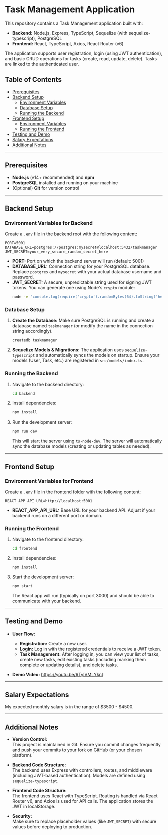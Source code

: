 # Task Management Application

This repository contains a Task Management application built with:

- **Backend:** Node.js, Express, TypeScript, Sequelize (with sequelize-typescript), PostgreSQL
- **Frontend:** React, TypeScript, Axios, React Router (v6)

The application supports user registration, login (using JWT authentication), and basic CRUD operations for tasks (create, read, update, delete). Tasks are linked to the authenticated user.

## Table of Contents

- [Prerequisites](#prerequisites)
- [Backend Setup](#backend-setup)
  - [Environment Variables](#environment-variables-for-backend)
  - [Database Setup](#database-setup)
  - [Running the Backend](#running-the-backend)
- [Frontend Setup](#frontend-setup)
  - [Environment Variables](#environment-variables-for-frontend)
  - [Running the Frontend](#running-the-frontend)
- [Testing and Demo](#testing-and-demo)
- [Salary Expectations](#salary-expectations)
- [Additional Notes](#additional-notes)

---

## Prerequisites

- **Node.js** (v14+ recommended) and **npm**
- **PostgreSQL** installed and running on your machine
- (Optional) **Git** for version control

---

## Backend Setup

### Environment Variables for Backend

Create a `.env` file in the backend root with the following content:

```dotenv
PORT=5001
DATABASE_URL=postgres://postgres:mysecret@localhost:5432/taskmanager
JWT_SECRET=your_very_secure_random_secret_here
```

- **PORT:** Port on which the backend server will run (default: 5001)
- **DATABASE_URL:** Connection string for your PostgreSQL database. Replace `postgres` and `mysecret` with your actual database username and password.
- **JWT_SECRET:** A secure, unpredictable string used for signing JWT tokens. You can generate one using Node's `crypto` module:
  ```bash
  node -e "console.log(require('crypto').randomBytes(64).toString('hex'))"
  ```

### Database Setup

1. **Create the Database:**
   Make sure PostgreSQL is running and create a database named `taskmanager` (or modify the name in the connection string accordingly).

   ```bash
   createdb taskmanager
   ```

2. **Sequelize Models & Migrations:**
   The application uses `sequelize-typescript` and automatically syncs the models on startup. Ensure your models (User, Task, etc.) are registered in `src/models/index.ts`.

### Running the Backend

1. Navigate to the backend directory:

   ```bash
   cd backend
   ```

2. Install dependencies:

   ```bash
   npm install
   ```

3. Run the development server:

   ```bash
   npm run dev
   ```

   This will start the server using `ts-node-dev`. The server will automatically sync the database models (creating or updating tables as needed).

---

## Frontend Setup

### Environment Variables for Frontend

Create a `.env` file in the frontend folder with the following content:

```dotenv
REACT_APP_API_URL=http://localhost:5001
```

- **REACT_APP_API_URL:** Base URL for your backend API. Adjust if your backend runs on a different port or domain.

### Running the Frontend

1. Navigate to the frontend directory:

   ```bash
   cd frontend
   ```

2. Install dependencies:

   ```bash
   npm install
   ```

3. Start the development server:

   ```bash
   npm start
   ```

   The React app will run (typically on port 3000) and should be able to communicate with your backend.

---

## Testing and Demo

- **User Flow:**
  - **Registration:** Create a new user.
  - **Login:** Log in with the registered credentials to receive a JWT token.
  - **Task Management:** After logging in, you can view your list of tasks, create new tasks, edit existing tasks (including marking them complete or updating details), and delete tasks.

- **Demo Video:**
  https://youtu.be/6TylVMLYknI

---

## Salary Expectations

My expected monthly salary is in the range of $3500 - $4500.


---

## Additional Notes

- **Version Control:**  
  This project is maintained in Git. Ensure you commit changes frequently and push your commits to your fork on GitHub (or your chosen platform).

- **Backend Code Structure:**  
  The backend uses Express with controllers, routes, and middleware (including JWT-based authentication). Models are defined using `sequelize-typescript`.

- **Frontend Code Structure:**  
  The frontend uses React with TypeScript. Routing is handled via React Router v6, and Axios is used for API calls. The application stores the JWT in localStorage.

- **Security:**  
  Make sure to replace placeholder values (like `JWT_SECRET`) with secure values before deploying to production.